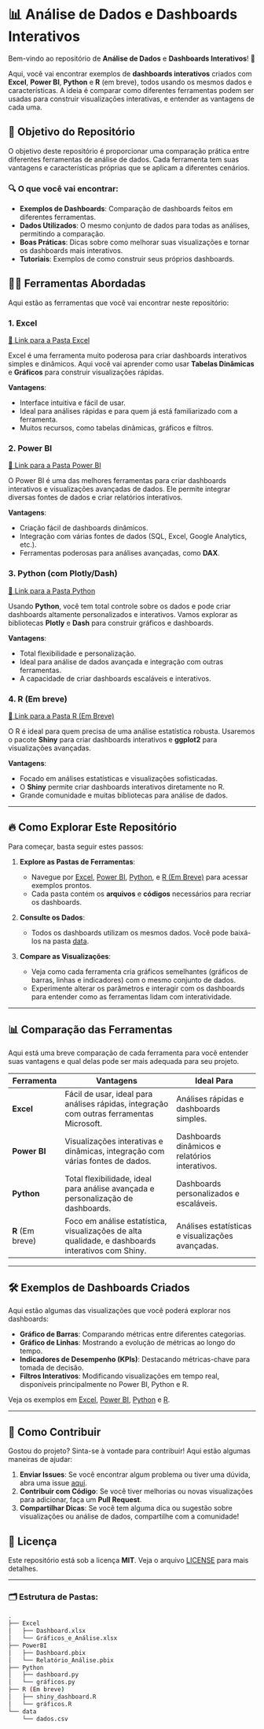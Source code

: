 # 📊 Análise de Dados e Dashboards Interativos

Bem-vindo ao repositório de **Análise de Dados** e **Dashboards Interativos**! 🎉

Aqui, você vai encontrar exemplos de **dashboards interativos** criados com **Excel**, **Power BI**, **Python** e **R** (em breve), todos usando os mesmos dados e características. A ideia é comparar como diferentes ferramentas podem ser usadas para construir visualizações interativas, e entender as vantagens de cada uma.

## 🚀 Objetivo do Repositório

O objetivo deste repositório é proporcionar uma comparação prática entre diferentes ferramentas de análise de dados. Cada ferramenta tem suas vantagens e características próprias que se aplicam a diferentes cenários.

### 🔍 O que você vai encontrar:

- **Exemplos de Dashboards**: Comparação de dashboards feitos em diferentes ferramentas.
- **Dados Utilizados**: O mesmo conjunto de dados para todas as análises, permitindo a comparação.
- **Boas Práticas**: Dicas sobre como melhorar suas visualizações e tornar os dashboards mais interativos.
- **Tutoriais**: Exemplos de como construir seus próprios dashboards.

## 🧑‍💻 Ferramentas Abordadas

Aqui estão as ferramentas que você vai encontrar neste repositório:

### 1. **Excel**
[🔗 Link para a Pasta Excel](./Excel)

Excel é uma ferramenta muito poderosa para criar dashboards interativos simples e dinâmicos. Aqui você vai aprender como usar **Tabelas Dinâmicas** e **Gráficos** para construir visualizações rápidas.

**Vantagens**:
- Interface intuitiva e fácil de usar.
- Ideal para análises rápidas e para quem já está familiarizado com a ferramenta.
- Muitos recursos, como tabelas dinâmicas, gráficos e filtros.

### 2. **Power BI**
[🔗 Link para a Pasta Power BI](./_PowerBI)

O Power BI é uma das melhores ferramentas para criar dashboards interativos e visualizações avançadas de dados. Ele permite integrar diversas fontes de dados e criar relatórios interativos.

**Vantagens**:
- Criação fácil de dashboards dinâmicos.
- Integração com várias fontes de dados (SQL, Excel, Google Analytics, etc.).
- Ferramentas poderosas para análises avançadas, como **DAX**.

### 3. **Python (com Plotly/Dash)**
[🔗 Link para a Pasta Python](./Python)

Usando **Python**, você tem total controle sobre os dados e pode criar dashboards altamente personalizados e interativos. Vamos explorar as bibliotecas **Plotly** e **Dash** para construir gráficos e dashboards.

**Vantagens**:
- Total flexibilidade e personalização.
- Ideal para análise de dados avançada e integração com outras ferramentas.
- A capacidade de criar dashboards escaláveis e interativos.

### 4. **R (Em breve)**
[🔗 Link para a Pasta R (Em Breve)](./R)

O R é ideal para quem precisa de uma análise estatística robusta. Usaremos o pacote **Shiny** para criar dashboards interativos e **ggplot2** para visualizações avançadas.

**Vantagens**:
- Focado em análises estatísticas e visualizações sofisticadas.
- O **Shiny** permite criar dashboards interativos diretamente no R.
- Grande comunidade e muitas bibliotecas para análise de dados.

---

## 🔥 Como Explorar Este Repositório

Para começar, basta seguir estes passos:

1. **Explore as Pastas de Ferramentas**:
   - Navegue por [Excel](./Excel), [Power BI](./PowerBI), [Python](./Python), e [R (Em Breve)](./R) para acessar exemplos prontos.
   - Cada pasta contém os **arquivos** e **códigos** necessários para recriar os dashboards.

2. **Consulte os Dados**:
   - Todos os dashboards utilizam os mesmos dados. Você pode baixá-los na pasta [data](./data).

3. **Compare as Visualizações**:
   - Veja como cada ferramenta cria gráficos semelhantes (gráficos de barras, linhas e indicadores) com o mesmo conjunto de dados.
   - Experimente alterar os parâmetros e interagir com os dashboards para entender como as ferramentas lidam com interatividade.

---

## 📊 Comparação das Ferramentas

Aqui está uma breve comparação de cada ferramenta para você entender suas vantagens e qual delas pode ser mais adequada para seu projeto.

| Ferramenta     | Vantagens                                                                                   | Ideal Para                                |
|----------------|---------------------------------------------------------------------------------------------|-------------------------------------------|
| **Excel**      | Fácil de usar, ideal para análises rápidas, integração com outras ferramentas Microsoft.    | Análises rápidas e dashboards simples.   |
| **Power BI**   | Visualizações interativas e dinâmicas, integração com várias fontes de dados.               | Dashboards dinâmicos e relatórios interativos. |
| **Python**     | Total flexibilidade, ideal para análise avançada e personalização de dashboards.            | Dashboards personalizados e escaláveis.  |
| **R** (Em breve)| Foco em análise estatística, visualizações de alta qualidade, e dashboards interativos com Shiny. | Análises estatísticas e visualizações avançadas. |

---

## 🛠️ Exemplos de Dashboards Criados

Aqui estão algumas das visualizações que você poderá explorar nos dashboards:

- **Gráfico de Barras**: Comparando métricas entre diferentes categorias.
- **Gráfico de Linhas**: Mostrando a evolução de métricas ao longo do tempo.
- **Indicadores de Desempenho (KPIs)**: Destacando métricas-chave para tomada de decisão.
- **Filtros Interativos**: Modificando visualizações em tempo real, disponíveis principalmente no Power BI, Python e R.

Veja os exemplos em [Excel](./Excel), [Power BI](./PowerBI), [Python](./Python) e [R](./R).

---

## 🏁 Como Contribuir

Gostou do projeto? Sinta-se à vontade para contribuir! Aqui estão algumas maneiras de ajudar:

1. **Enviar Issues**: Se você encontrar algum problema ou tiver uma dúvida, abra uma issue [aqui](https://github.com/seu-usuario/seu-repositorio/issues).
2. **Contribuir com Código**: Se você tiver melhorias ou novas visualizações para adicionar, faça um **Pull Request**.
3. **Compartilhar Dicas**: Se você tem alguma dica ou sugestão sobre visualizações ou análise de dados, compartilhe com a comunidade!

## 📜 Licença

Este repositório está sob a licença **MIT**. Veja o arquivo [LICENSE](./LICENSE) para mais detalhes.

---

### 🗂️ Estrutura de Pastas:

```bash
.
├── Excel
│   ├── Dashboard.xlsx
│   └── Gráficos_e_Análise.xlsx
├── PowerBI
│   ├── Dashboard.pbix
│   └── Relatório_Análise.pbix
├── Python
│   ├── dashboard.py
│   └── gráficos.py
├── R (Em breve)
│   ├── shiny_dashboard.R
│   └── gráficos.R
└── data
    └── dados.csv
